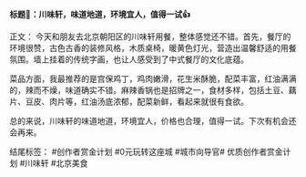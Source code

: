 **标题🍲：川味轩，味道地道，环境宜人，值得一试👍**

正文：
今天和朋友去北京朝阳区的川味轩用餐，整体感觉还不错。首先，餐厅的环境很赞，古色古香的装修风格，木质桌椅，暖黄色灯光，营造出温馨舒适的用餐氛围。墙上挂着的传统字画，也让人感受到了中式餐厅的文化底蕴。

菜品方面，我最推荐的是宫保鸡丁，鸡肉嫩滑，花生米酥脆，配菜丰富，红油满满的，辣而不燥，味道确实不错。麻辣香锅也是招牌之一，食材多样，包括土豆、藕片、豆皮、肉片等，红油汤底浓郁，配菜新鲜，看起来就很有食欲。

总的来说，川味轩的味道地道，环境宜人，价格也合理，值得一试。下次有机会还会再来。

结尾标签：
#创作者赏金计划 #0元玩转这座城 #城市向导官# 优质创作者赏金计划 #川味轩 #北京美食